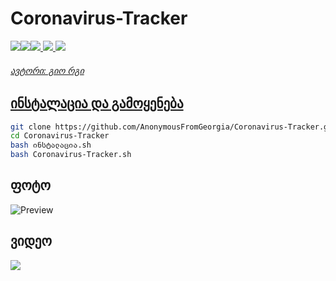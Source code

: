 # Coronavirus-Tracker

<p align="left"><a href="https://youtube.com/AnonymousFromGeorgia"><img src="https://i.ibb.co/F48y2tp/rsz-pngitem-5213730.png"><a href="https://anonymousfg.rivyt.com"><img src="https://i.ibb.co/8BH4f6S/Logo.png"><a href="https://facebook.com/anonimaluri"><img src="http://i.imgur.com/P3YfQoD.png">
  <a href="https://twitter.com/anonimaluri"><img src="http://i.imgur.com/tXSoThF.png">
    <a href="https://github.com/AnonymousFromGeorgia"><img src="http://i.imgur.com/0o48UoR.png"></p>
<h6>ავტორი: გიო რგი</h6>

## ინსტალაცია და გამოყენება

```bash
git clone https://github.com/AnonymousFromGeorgia/Coronavirus-Tracker.git
cd Coronavirus-Tracker
bash ინსტალაცია.sh
bash Coronavirus-Tracker.sh
```

<h2>ფოტო</h2>

![Preview](https://i.ibb.co/FnXtFQ4/foto-no-exif.png)

<h2>ვიდეო</h2>
<a href="https://www.youtube.com/watch?v=cC6Y3kTvfyc"><img src="https://i.ibb.co/nf0wYGK/foto-no-exif.png" style="max-width:100%;"></a>
